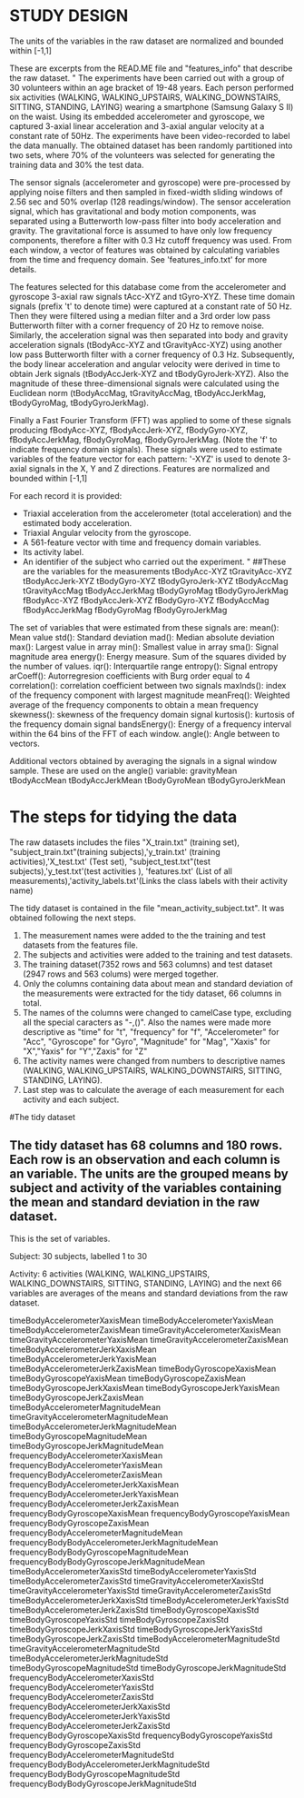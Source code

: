 # STUDY DESIGN

The units of the variables in the raw dataset are normalized and bounded within [-1,1]
 
 These are excerpts from the READ.ME file and "features_info" that describe the raw dataset.
"
The experiments have been carried out with a group of 30 volunteers within an age bracket of 19-48 years. Each person performed six activities (WALKING, WALKING_UPSTAIRS, WALKING_DOWNSTAIRS, SITTING, STANDING, LAYING) wearing a smartphone (Samsung Galaxy S II) on the waist. Using its embedded accelerometer and gyroscope, we captured 3-axial linear acceleration and 3-axial angular velocity at a constant rate of 50Hz. The experiments have been video-recorded to label the data manually. The obtained dataset has been randomly partitioned into two sets, where 70% of the volunteers was selected for generating the training data and 30% the test data. 

The sensor signals (accelerometer and gyroscope) were pre-processed by applying noise filters and then sampled in fixed-width sliding windows of 2.56 sec and 50% overlap (128 readings/window). The sensor acceleration signal, which has gravitational and body motion components, was separated using a Butterworth low-pass filter into body acceleration and gravity. The gravitational force is assumed to have only low frequency components, therefore a filter with 0.3 Hz cutoff frequency was used. From each window, a vector of features was obtained by calculating variables from the time and frequency domain. See 'features_info.txt' for more details. 

The features selected for this database come from the accelerometer and gyroscope 3-axial raw signals tAcc-XYZ and tGyro-XYZ. These time domain signals (prefix 't' to denote time) were captured at a constant rate of 50 Hz. Then they were filtered using a median filter and a 3rd order low pass Butterworth filter with a corner frequency of 20 Hz to remove noise. Similarly, the acceleration signal was then separated into body and gravity acceleration signals (tBodyAcc-XYZ and tGravityAcc-XYZ) using another low pass Butterworth filter with a corner frequency of 0.3 Hz. 
Subsequently, the body linear acceleration and angular velocity were derived in time to obtain Jerk signals (tBodyAccJerk-XYZ and tBodyGyroJerk-XYZ). Also the magnitude of these three-dimensional signals were calculated using the Euclidean norm (tBodyAccMag, tGravityAccMag, tBodyAccJerkMag, tBodyGyroMag, tBodyGyroJerkMag). 

Finally a Fast Fourier Transform (FFT) was applied to some of these signals producing fBodyAcc-XYZ, fBodyAccJerk-XYZ, fBodyGyro-XYZ, fBodyAccJerkMag, fBodyGyroMag, fBodyGyroJerkMag. (Note the 'f' to indicate frequency domain signals). 
These signals were used to estimate variables of the feature vector for each pattern:  '-XYZ' is used to denote 3-axial signals in the X, Y and Z directions.
Features are normalized and bounded within [-1,1]

For each record it is provided:
- Triaxial acceleration from the accelerometer (total acceleration) and the estimated body acceleration.
- Triaxial Angular velocity from the gyroscope. 
- A 561-feature vector with time and frequency domain variables. 
- Its activity label. 
- An identifier of the subject who carried out the experiment.
"
##These are the variables for the measurements
tBodyAcc-XYZ
tGravityAcc-XYZ
tBodyAccJerk-XYZ
tBodyGyro-XYZ
tBodyGyroJerk-XYZ
tBodyAccMag
tGravityAccMag
tBodyAccJerkMag
tBodyGyroMag
tBodyGyroJerkMag
fBodyAcc-XYZ
fBodyAccJerk-XYZ
fBodyGyro-XYZ
fBodyAccMag
fBodyAccJerkMag
fBodyGyroMag
fBodyGyroJerkMag

The set of variables that were estimated from these signals are: 
mean(): Mean value
std(): Standard deviation
mad(): Median absolute deviation 
max(): Largest value in array
min(): Smallest value in array
sma(): Signal magnitude area
energy(): Energy measure. Sum of the squares divided by the number of values. 
iqr(): Interquartile range 
entropy(): Signal entropy
arCoeff(): Autorregresion coefficients with Burg order equal to 4
correlation(): correlation coefficient between two signals
maxInds(): index of the frequency component with largest magnitude
meanFreq(): Weighted average of the frequency components to obtain a mean frequency
skewness(): skewness of the frequency domain signal 
kurtosis(): kurtosis of the frequency domain signal 
bandsEnergy(): Energy of a frequency interval within the 64 bins of the FFT of each window.
angle(): Angle between to vectors.

Additional vectors obtained by averaging the signals in a signal window sample. These are used on the angle() variable:
gravityMean
tBodyAccMean
tBodyAccJerkMean
tBodyGyroMean
tBodyGyroJerkMean

# The steps for tidying the data
The raw datasets includes the files "X_train.txt" (training set), "subject_train.txt"(training subjects),'y_train.txt' (training activities),'X_test.txt' (Test set), "subject_test.txt"(test subjects),'y_test.txt'(test activities ), 'features.txt' (List of all measurements),'activity_labels.txt'(Links the class labels with their activity name)

The tidy dataset is contained in the file "mean_activity_subject.txt". It was  obtained following the next steps.

1. The measurement names were added to the the training and test datasets from the features file.
2. The subjects and activities were added to the training and test datasets. 
3. The training dataset(7352 rows and 563 columns) and test dataset (2947 rows and 563 colums) were merged together.
4. Only the columns containing data about mean and standard deviation of the measurements were extracted for the tidy dataset, 66 columns in total.
5. The names of the columns were changed to camelCase type, excluding all the special caracters as "-,()".  Also the names were made more descriptive as "time" for "t", "frequency" for "f", "Accelerometer" for "Acc", "Gyroscope" for "Gyro", "Magnitude" for "Mag", "Xaxis" for "X","Yaxis" for "Y","Zaxis" for "Z"
6. The activity names were changed from numbers to descriptive names (WALKING, WALKING_UPSTAIRS, WALKING_DOWNSTAIRS, SITTING, STANDING, LAYING).
7. Last step was to calculate the average of each measurement for each activity and each subject.

#The tidy dataset
## The tidy dataset has 68 columns and 180 rows. Each row is an observation and each column is an variable. The units are the grouped means by subject and activity of the variables containing the mean and standard deviation in the raw dataset. 
This is the set of variables.

Subject: 30 subjects, labelled 1 to 30

Activity: 6 activities (WALKING, WALKING_UPSTAIRS, WALKING_DOWNSTAIRS, SITTING, STANDING, LAYING)
and the next 66 variables are averages of the means and standard deviations from the raw dataset.

timeBodyAccelerometerXaxisMean
timeBodyAccelerometerYaxisMean
timeBodyAccelerometerZaxisMean
timeGravityAccelerometerXaxisMean
timeGravityAccelerometerYaxisMean
timeGravityAccelerometerZaxisMean
timeBodyAccelerometerJerkXaxisMean
timeBodyAccelerometerJerkYaxisMean
timeBodyAccelerometerJerkZaxisMean
timeBodyGyroscopeXaxisMean
timeBodyGyroscopeYaxisMean
timeBodyGyroscopeZaxisMean
timeBodyGyroscopeJerkXaxisMean
timeBodyGyroscopeJerkYaxisMean
timeBodyGyroscopeJerkZaxisMean
timeBodyAccelerometerMagnitudeMean
timeGravityAccelerometerMagnitudeMean
timeBodyAccelerometerJerkMagnitudeMean
timeBodyGyroscopeMagnitudeMean
timeBodyGyroscopeJerkMagnitudeMean
frequencyBodyAccelerometerXaxisMean
frequencyBodyAccelerometerYaxisMean
frequencyBodyAccelerometerZaxisMean
frequencyBodyAccelerometerJerkXaxisMean
frequencyBodyAccelerometerJerkYaxisMean
frequencyBodyAccelerometerJerkZaxisMean
frequencyBodyGyroscopeXaxisMean
frequencyBodyGyroscopeYaxisMean
frequencyBodyGyroscopeZaxisMean
frequencyBodyAccelerometerMagnitudeMean
frequencyBodyBodyAccelerometerJerkMagnitudeMean
frequencyBodyBodyGyroscopeMagnitudeMean
frequencyBodyBodyGyroscopeJerkMagnitudeMean
timeBodyAccelerometerXaxisStd
timeBodyAccelerometerYaxisStd
timeBodyAccelerometerZaxisStd
timeGravityAccelerometerXaxisStd
timeGravityAccelerometerYaxisStd
timeGravityAccelerometerZaxisStd
timeBodyAccelerometerJerkXaxisStd
timeBodyAccelerometerJerkYaxisStd
timeBodyAccelerometerJerkZaxisStd
timeBodyGyroscopeXaxisStd
timeBodyGyroscopeYaxisStd
timeBodyGyroscopeZaxisStd
timeBodyGyroscopeJerkXaxisStd
timeBodyGyroscopeJerkYaxisStd
timeBodyGyroscopeJerkZaxisStd
timeBodyAccelerometerMagnitudeStd
timeGravityAccelerometerMagnitudeStd
timeBodyAccelerometerJerkMagnitudeStd
timeBodyGyroscopeMagnitudeStd
timeBodyGyroscopeJerkMagnitudeStd
frequencyBodyAccelerometerXaxisStd
frequencyBodyAccelerometerYaxisStd
frequencyBodyAccelerometerZaxisStd
frequencyBodyAccelerometerJerkXaxisStd
frequencyBodyAccelerometerJerkYaxisStd
frequencyBodyAccelerometerJerkZaxisStd
frequencyBodyGyroscopeXaxisStd
frequencyBodyGyroscopeYaxisStd
frequencyBodyGyroscopeZaxisStd
frequencyBodyAccelerometerMagnitudeStd
frequencyBodyBodyAccelerometerJerkMagnitudeStd
frequencyBodyBodyGyroscopeMagnitudeStd
frequencyBodyBodyGyroscopeJerkMagnitudeStd
